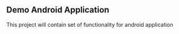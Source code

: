 Demo Android Application
---
This project will contain set of functionality for android application
